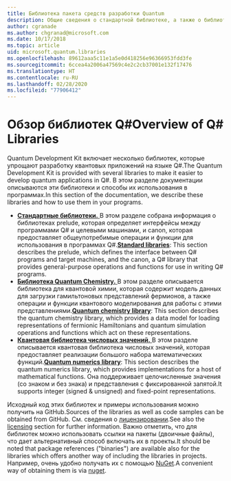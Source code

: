 ```yaml
---
title: Библиотека пакета средств разработки Quantum
description: Общие сведения о стандартной библиотеке, а также о библиотеках химии и числовых значений в составе Microsoft Quantum Development Kit.
author: cgranade
ms.author: chgranad@microsoft.com
ms.date: 10/17/2018
ms.topic: article
uid: microsoft.quantum.libraries
ms.openlocfilehash: 89612aaa5c11e1a5e0d418256e96366953fdd3fe
ms.sourcegitcommit: 6ccea4a2006a47569c4e2c2cb37001e132f17476
ms.translationtype: HT
ms.contentlocale: ru-RU
ms.lasthandoff: 02/28/2020
ms.locfileid: "77906412"
---
```

# <a name="overview-of-q-libraries"></a><span data-ttu-id="a193f-103">Обзор библиотек Q#</span><span class="sxs-lookup"><span data-stu-id="a193f-103">Overview of Q# Libraries</span></span>
<span data-ttu-id="a193f-104">Quantum Development Kit включает несколько библиотек, которые упрощают разработку квантовых приложений на языке Q#.</span><span class="sxs-lookup"><span data-stu-id="a193f-104">The Quantum Development Kit is provided with several libraries to make it easier to develop quantum applications in Q#.</span></span>
<span data-ttu-id="a193f-105">В этом разделе документации описываются эти библиотеки и способы их использования в программах.</span><span class="sxs-lookup"><span data-stu-id="a193f-105">In this section of the documentation, we describe these libraries and how to use them in your programs.</span></span>

- <span data-ttu-id="a193f-106">[**Стандартные библиотеки.** ](xref:microsoft.quantum.libraries.standard.intro) В этом разделе собрана информация о библиотеках prelude, которая определяет интерфейсы между программами Q# и целевыми машинами, и canon, которая предоставляет общеупотребимые операции и функции для использования в программах Q#.</span><span class="sxs-lookup"><span data-stu-id="a193f-106">[**Standard libraries**](xref:microsoft.quantum.libraries.standard.intro): This section describes the prelude, which defines the interface between Q# programs and target machines, and the canon, a Q# library that provides general-purpose operations and functions for use in writing Q# programs.</span></span>
- <span data-ttu-id="a193f-107">[**Библиотека Quantum Chemistry.** ](xref:microsoft.quantum.chemistry.concepts.intro) В этом разделе описывается библиотека для квантовой химии, которая содержит модель данных для загрузки гамильтоновых представлений фермионов, а также операции и функции квантового моделирования для работы с этими представлениями.</span><span class="sxs-lookup"><span data-stu-id="a193f-107">[**Quantum chemistry library**](xref:microsoft.quantum.chemistry.concepts.intro): This section describes the quantum chemistry library, which provides a data model for loading representations of fermionic Hamiltonians and quantum simulation operations and functions which act on these representations.</span></span>
- <span data-ttu-id="a193f-108">[**Квантовая библиотека числовых значений.** ](xref:microsoft.quantum.numerics.intro) В этом разделе описывается квантовая библиотека числовых значений, которая предоставляет реализации большого набора математических функций.</span><span class="sxs-lookup"><span data-stu-id="a193f-108">[**Quantum numerics library**](xref:microsoft.quantum.numerics.intro): This section describes the quantum numerics library, which provides implementations for a host of mathematical functions.</span></span> <span data-ttu-id="a193f-109">Она поддерживает целочисленные значения (со знаком и без знака) и представления с фиксированной запятой.</span><span class="sxs-lookup"><span data-stu-id="a193f-109">It supports integer (signed & unsigned) and fixed-point representations.</span></span>

<span data-ttu-id="a193f-110">Исходный код этих библиотек и примеры использования можно получить на GitHub.</span><span class="sxs-lookup"><span data-stu-id="a193f-110">Sources of the libraries as well as code samples can be obtained from GitHub.</span></span> <span data-ttu-id="a193f-111">См. сведения о [лицензировании](xref:microsoft.quantum.libraries.licensing).</span><span class="sxs-lookup"><span data-stu-id="a193f-111">See also the [licensing](xref:microsoft.quantum.libraries.licensing) section for further information.</span></span> <span data-ttu-id="a193f-112">Важно отметить, что для библиотек можно использовать ссылки на пакеты (двоичные файлы), что дает альтернативный способ включать их в проекты.</span><span class="sxs-lookup"><span data-stu-id="a193f-112">It should be noted that package references ("binaries") are available also for the libraries which offers another way of including the libraries in projects.</span></span> <span data-ttu-id="a193f-113">Например, очень удобно получать их с помощью [NuGet](https://nuget.org).</span><span class="sxs-lookup"><span data-stu-id="a193f-113">A convenient way of obtaining them is via [nuget](https://nuget.org).</span></span>
